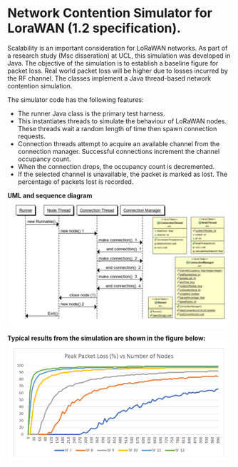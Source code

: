 # Network Contention Simulator for LoraWAN (1.2 specification).

Scalability is an important consideration for LoRaWAN networks. As part of a research study (Msc disseration) at UCL, this simulation was developed in Java.  The objective of the simulation is to establish a baseline figure for packet loss. Real world packet loss will be higher due  to losses incurred by the RF channel. The classes implement a Java thread-based network contention simulation. 

The simulator code has the following features:

* The runner Java class is the primary test harness.
* This instantiates threads to simulate the behaviour of LoRaWAN nodes. These threads wait a random length of time then spawn connection requests.
* Connection threads attempt to acquire an available channel from the connection manager. Successful connections increment the channel occupancy count.
* When the connection drops, the occupancy count is decremented.
* If the selected channel is unavailable, the packet is marked as lost. The percentage of packets lost is recorded.

**UML and sequence diagram**
![UML Diagram](ContentionSimulator/UML.png?raw=true "UML Diagram")

**Typical results from the simulation are shown in the figure below:**
![Results](ContentionSimulator/results.png?raw=true "Simulation results")
